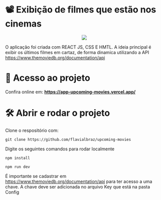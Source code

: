 # 📽️ Exibição de filmes que estão nos cinemas
<p align="center">
<img src="http://img.shields.io/static/v1?label=STATUS&message=EM%20DESENVOLVIMENTO&color=GREEN&style=for-the-badge"/>
</p>


O aplicação foi criada com REACT JS, CSS E HMTL. A ideia principal é exibir os últimos filmes em cartaz, de forma dinamica utilizando a API https://www.themoviedb.org/documentation/api


# 📁 Acesso ao projeto
Confira online em: 
**https://app-upcoming-movies.vercel.app/**




# 🛠️ Abrir e rodar o projeto

Clone o respositório com:

```
git clone https://github.com/flavialbraz/upcoming-movies
```


Digite os seguintes comandos para rodar localmente
```
npm install
```

```
npm run dev
```

É importante se cadastrar em https://www.themoviedb.org/documentation/api para ter acesso a uma chave. A chave deve ser adicionada no arquivo Key que está na pasta Config

 